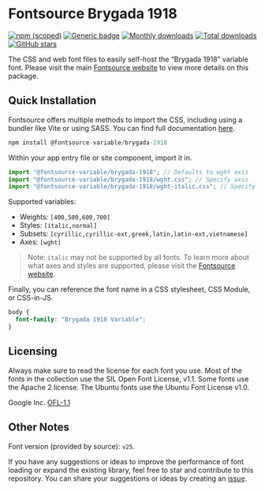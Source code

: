 # Fontsource Brygada 1918

[![npm (scoped)](https://img.shields.io/npm/v/@fontsource-variable/brygada-1918?color=brightgreen)](https://www.npmjs.com/package/@fontsource-variable/brygada-1918) [![Generic badge](https://img.shields.io/badge/fontsource-passing-brightgreen)](https://github.com/fontsource/fontsource) [![Monthly downloads](https://badgen.net/npm/dm/@fontsource-variable/brygada-1918)](https://github.com/fontsource/fontsource) [![Total downloads](https://badgen.net/npm/dt/@fontsource-variable/brygada-1918)](https://github.com/fontsource/fontsource) [![GitHub stars](https://img.shields.io/github/stars/fontsource/fontsource.svg?style=social&label=Star)](https://github.com/fontsource/fontsource/stargazers)

The CSS and web font files to easily self-host the “Brygada 1918” variable font. Please visit the main [Fontsource website](https://fontsource.org/fonts/brygada-1918) to view more details on this package.

## Quick Installation

Fontsource offers multiple methods to import the CSS, including using a bundler like Vite or using SASS. You can find full documentation [here](https://fontsource.org/docs/getting-started/introduction).

```javascript
npm install @fontsource-variable/brygada-1918
```

Within your app entry file or site component, import it in.

```javascript
import "@fontsource-variable/brygada-1918"; // Defaults to wght axis
import "@fontsource-variable/brygada-1918/wght.css"; // Specify axis
import "@fontsource-variable/brygada-1918/wght-italic.css"; // Specify axis and style
```

Supported variables:
- Weights: `[400,500,600,700]`
- Styles: `[italic,normal]`
- Subsets: `[cyrillic,cyrillic-ext,greek,latin,latin-ext,vietnamese]`
- Axes: `[wght]`

> Note: `italic` may not be supported by all fonts. To learn more about what axes and styles are supported, please visit the [Fontsource website](https://fontsource.org/fonts/brygada-1918).

Finally, you can reference the font name in a CSS stylesheet, CSS Module, or CSS-in-JS.

```css
body {
  font-family: "Brygada 1918 Variable";
}
```

## Licensing
Always make sure to read the license for each font you use. Most of the fonts in the collection use the SIL Open Font License, v1.1. Some fonts use the Apache 2 license. The Ubuntu fonts use the Ubuntu Font License v1.0.

Google Inc.
[OFL-1.1](http://scripts.sil.org/OFL)

## Other Notes
Font version (provided by source): `v25`.

If you have any suggestions or ideas to improve the performance of font loading or expand the existing library, feel free to star and contribute to this repository. You can share your suggestions or ideas by creating an [issue](https://github.com/fontsource/fontsource/issues).